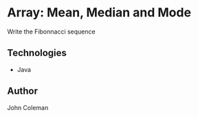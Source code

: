 Array: Mean, Median and Mode
=========

Write the Fibonnacci sequence

Technologies
------
* Java

Author
------
John Coleman